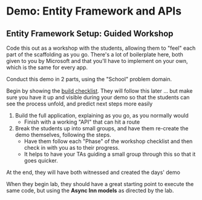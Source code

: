 # Demo: Entity Framework and APIs

## Entity Framework Setup: Guided Workshop

Code this out as a workshop with the students, allowing them to "feel" each part of the scaffolding as you go. There's a lot of boilerplate here, both given to you by Microsoft and that you'll have to implement on your own, which is the same for every app.

Conduct this demo in 2 parts, using the "School" problem domain.

Begin by showing the [build checklist](../resources/ef-web-app.md). They will follow this later ... but make sure you have it up and visible during your demo so that the students can see the process unfold, and predict next steps more easily

1. Build the full application, explaining as you go, as you normally would
   - Finish with a working "API" that can hit a route
1. Break the students up into small groups, and have them re-create the demo themselves, following the steps.
   - Have them follow each "Phase" of the workshop checklist and then check in with you as to their progress.
   - It helps to have your TAs guiding a small group through this so that it goes quicker.

At the end, they will have both witnessed and created the days' demo

When they begin lab, they should have a great starting point to execute the same code, but using the **Async Inn models** as directed by the lab.
